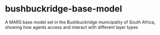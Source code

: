 # bushbuckridge-base-model
A MARS base model set in the Bushbuckridge municipality of South Africa, showing how agents access and interact with different layer types
